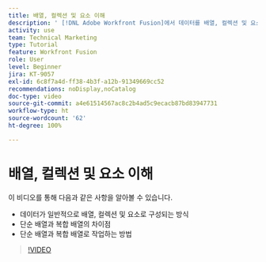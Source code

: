 ```yaml
---
title: 배열, 컬렉션 및 요소 이해
description: ' [!DNL Adobe Workfront Fusion]에서 데이터를 배열, 컬렉션 및 요소로 구성하는 방법과 단순 배열 및 복합 배열로 작업하는 방법에 대해 알아봅니다.'
activity: use
team: Technical Marketing
type: Tutorial
feature: Workfront Fusion
role: User
level: Beginner
jira: KT-9057
exl-id: 6c8f7a4d-ff38-4b3f-a12b-91349669cc52
recommendations: noDisplay,noCatalog
doc-type: video
source-git-commit: a4e61514567ac8c2b4ad5c9ecacb87bd83947731
workflow-type: ht
source-wordcount: '62'
ht-degree: 100%

---
```


# 배열, 컬렉션 및 요소 이해

이 비디오를 통해 다음과 같은 사항을 알아볼 수 있습니다.

* 데이터가 일반적으로 배열, 컬렉션 및 요소로 구성되는 방식
* 단순 배열과 복합 배열의 차이점
* 단순 배열과 복합 배열로 작업하는 방법

>[!VIDEO](https://video.tv.adobe.com/v/335298/?quality=12&learn=on)
